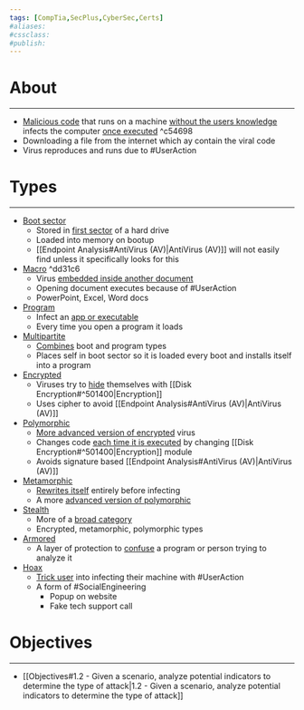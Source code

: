 ```yaml
---
tags: [CompTia,SecPlus,CyberSec,Certs]
#aliases:
#cssclass:
#publish:
---
```


# About
---
   - <u>Malicious code</u> that runs on a machine <u>without the users knowledge</u> infects the computer <u>once executed</u> ^c54698
   - Downloading a file from the internet which ay contain the viral code
   - Virus reproduces and runs due to #UserAction

# Types
---
- <u>Boot sector</u>
	- Stored in <u>first sector</u> of a hard drive
	- Loaded into memory on bootup
	- [[Endpoint Analysis#AntiVirus (AV)|AntiVirus (AV)]] will not easily find unless it specifically looks for this
- <u>Macro</u> ^dd31c6
	- Virus <u>embedded inside another document</u>
	- Opening document executes because of #UserAction
	- PowerPoint, Excel, Word docs
- <u>Program</u>
	- Infect an <u>app or executable</u>
	- Every time you open a program it loads
- <u>Multipartite</u>
	- <u>Combines</u> boot and program types
	- Places self in boot sector so it is loaded every boot and installs itself into a program
- <u>Encrypted</u>
	- Viruses try to <u>hide</u> themselves with [[Disk Encryption#^501400|Encryption]]
	- Uses cipher to avoid [[Endpoint Analysis#AntiVirus (AV)|AntiVirus (AV)]]
- <u>Polymorphic</u>
	- <u>More advanced version of encrypted</u> virus
	- Changes code <u>each time it is executed</u> by changing [[Disk Encryption#^501400|Encryption]] module
	- Avoids signature based [[Endpoint Analysis#AntiVirus (AV)|AntiVirus (AV)]]
- <u>Metamorphic</u>
	- <u>Rewrites itself</u> entirely before infecting
	- A more <u>advanced version of polymorphic</u>
- <u>Stealth</u>
	- More of a <u>broad category</u>
	- Encrypted, metamorphic, polymorphic types
- <u>Armored</u>
	- A layer of protection to <u>confuse</u> a program or person trying to analyze it
- <u>Hoax</u>
	- <u>Trick user</u> into infecting their machine with #UserAction
	- A form of #SocialEngineering
		- Popup on website
		- Fake tech support call

# Objectives
---
- [[Objectives#1.2 - Given a scenario, analyze potential indicators to determine the type of attack|1.2 - Given a scenario, analyze potential indicators to determine the type of attack]]